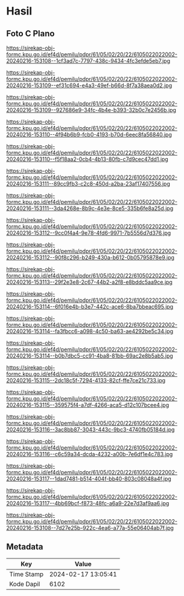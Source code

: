 # Hasil

## Foto C Plano

https://sirekap-obj-formc.kpu.go.id/ef4d/pemilu/pdpr/61/05/02/20/22/6105022022002-20240216-153108--1cf3ad7c-7797-438c-9434-4fc3efde5eb7.jpg

https://sirekap-obj-formc.kpu.go.id/ef4d/pemilu/pdpr/61/05/02/20/22/6105022022002-20240216-153109--ef31c694-e4a3-49ef-b66d-8f7a38aea0d2.jpg

https://sirekap-obj-formc.kpu.go.id/ef4d/pemilu/pdpr/61/05/02/20/22/6105022022002-20240216-153109--927686e9-34fc-4b4e-b393-32b0c7e2456b.jpg

https://sirekap-obj-formc.kpu.go.id/ef4d/pemilu/pdpr/61/05/02/20/22/6105022022002-20240216-153110--4f94b6b9-fcb0-4193-b70d-6eec8fa56840.jpg

https://sirekap-obj-formc.kpu.go.id/ef4d/pemilu/pdpr/61/05/02/20/22/6105022022002-20240216-153110--f5f18aa2-0cb4-4b13-80fb-c7d9cec47dd1.jpg

https://sirekap-obj-formc.kpu.go.id/ef4d/pemilu/pdpr/61/05/02/20/22/6105022022002-20240216-153111--89cc9fb3-c2c8-450d-a2ba-23af17407556.jpg

https://sirekap-obj-formc.kpu.go.id/ef4d/pemilu/pdpr/61/05/02/20/22/6105022022002-20240216-153111--3da4268e-8b9c-4e3e-8ce5-335b6fe8a25d.jpg

https://sirekap-obj-formc.kpu.go.id/ef4d/pemilu/pdpr/61/05/02/20/22/6105022022002-20240216-153112--9cc0f4a4-9e78-4fd6-9971-7b5556d7d376.jpg

https://sirekap-obj-formc.kpu.go.id/ef4d/pemilu/pdpr/61/05/02/20/22/6105022022002-20240216-153112--90f8c296-b249-430a-b612-0b05795878e9.jpg

https://sirekap-obj-formc.kpu.go.id/ef4d/pemilu/pdpr/61/05/02/20/22/6105022022002-20240216-153113--29f2e3e8-2c67-44b2-a2f8-e8bddc5aa9ce.jpg

https://sirekap-obj-formc.kpu.go.id/ef4d/pemilu/pdpr/61/05/02/20/22/6105022022002-20240216-153114--6f016e4b-b3e7-442c-ace6-8ba7bbeac695.jpg

https://sirekap-obj-formc.kpu.go.id/ef4d/pemilu/pdpr/61/05/02/20/22/6105022022002-20240216-153114--fa3fbcc6-a098-4c50-ba63-ae4292be5c34.jpg

https://sirekap-obj-formc.kpu.go.id/ef4d/pemilu/pdpr/61/05/02/20/22/6105022022002-20240216-153114--b0b7dbc5-cc91-4ba8-81bb-69ac2e8b5ab5.jpg

https://sirekap-obj-formc.kpu.go.id/ef4d/pemilu/pdpr/61/05/02/20/22/6105022022002-20240216-153115--2dc18c5f-7294-4133-82cf-ffe7ce21c733.jpg

https://sirekap-obj-formc.kpu.go.id/ef4d/pemilu/pdpr/61/05/02/20/22/6105022022002-20240216-153115--359575f4-a7df-4266-aca5-d12c107bcee4.jpg

https://sirekap-obj-formc.kpu.go.id/ef4d/pemilu/pdpr/61/05/02/20/22/6105022022002-20240216-153116--3ac8bb87-3043-443c-9bc3-4740fb05184d.jpg

https://sirekap-obj-formc.kpu.go.id/ef4d/pemilu/pdpr/61/05/02/20/22/6105022022002-20240216-153116--c6c59a34-dcda-4232-a00b-7e6df1e4c783.jpg

https://sirekap-obj-formc.kpu.go.id/ef4d/pemilu/pdpr/61/05/02/20/22/6105022022002-20240216-153117--1dad7481-b514-404f-bb40-803c08048a4f.jpg

https://sirekap-obj-formc.kpu.go.id/ef4d/pemilu/pdpr/61/05/02/20/22/6105022022002-20240216-153117--4bb69bcf-f873-48fc-a6a9-22e7d3af9aa6.jpg

https://sirekap-obj-formc.kpu.go.id/ef4d/pemilu/pdpr/61/05/02/20/22/6105022022002-20240216-153108--7d27e25b-922c-4ea6-a77a-55e06404ab7f.jpg


## Metadata

| Key        | Value               |
| ---------- | ------------------- |
| Time Stamp | 2024-02-17 13:05:41 |
| Kode Dapil | 6102                |



